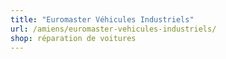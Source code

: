 ```yaml
---
title: "Euromaster Véhicules Industriels"
url: /amiens/euromaster-vehicules-industriels/
shop: réparation de voitures
---
```

